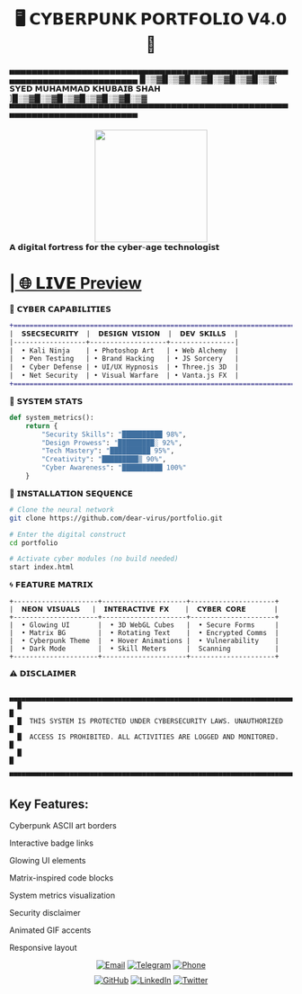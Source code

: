 # <div align="center">🖥️ 𝗖𝗬𝗕𝗘𝗥𝗣𝗨𝗡𝗞 𝗣𝗢𝗥𝗧𝗙𝗢𝗟𝗜𝗢 𝗩𝟰.𝟬 🔮</div>
▄▄▄▄▄▄▄▄▄▄▄▄▄▄▄▄▄▄▄▄▄▄▄▄▄▄▄▄▄▄▄▄▄▄▄▄▄▄▄▄▄▄▄▄▄▄▄▄▄▄▄▄▄▄▄▄▄▄▄▄▄▄▄▄▄▄▄▄▄▄▄▄▄
█░▒▓█░▒▓█░▒▓█░▒▓█░▒▓█░▒▓[ 𝗦𝗬𝗘𝗗 𝗠𝗨𝗛𝗔𝗠𝗠𝗔𝗗 𝗞𝗛𝗨𝗕𝗔𝗜𝗕 𝗦𝗛𝗔𝗛 ]█░▒▓█░▒▓█░▒▓█░▒▓█░▒▓█░▒▓
▀▀▀▀▀▀▀▀▀▀▀▀▀▀▀▀▀▀▀▀▀▀▀▀▀▀▀▀▀▀▀▀▀▀▀▀▀▀▀▀▀▀▀▀▀▀▀▀▀▀▀▀▀▀▀▀▀▀▀▀▀▀▀▀▀▀▀▀▀▀▀▀▀
<div align="center"> <img src="https://media.giphy.com/media/3o7abKhOpu0NwenH3O/giphy.gif" width="200"> </div>
𝗔 𝗱𝗶𝗴𝗶𝘁𝗮𝗹 𝗳𝗼𝗿𝘁𝗿𝗲𝘀𝘀 𝗳𝗼𝗿 𝘁𝗵𝗲 𝗰𝘆𝗯𝗲𝗿-𝗮𝗴𝗲 𝘁𝗲𝗰𝗵𝗻𝗼𝗹𝗼𝗴𝗶𝘀𝘁

<h1><a href="https://mysite">| 🌐 𝗟𝗜𝗩𝗘 Preview</a></h1>

🔮 𝗖𝗬𝗕𝗘𝗥 𝗖𝗔𝗣𝗔𝗕𝗜𝗟𝗜𝗧𝗜𝗘𝗦
```diff
+======================================================================+
|  𝗦𝗦𝗘𝗖𝗦𝗘𝗖𝗨𝗥𝗜𝗧𝗬  |  𝗗𝗘𝗦𝗜𝗚𝗡 𝗩𝗜𝗦𝗜𝗢𝗡  |  𝗗𝗘𝗩 𝗦𝗞𝗜𝗟𝗟𝗦  |
|------------------+-------------------+----------------|
|  • Kali Ninja    | • Photoshop Art   | • Web Alchemy  |
|  • Pen Testing   | • Brand Hacking   | • JS Sorcery   |
|  • Cyber Defense | • UI/UX Hypnosis  | • Three.js 3D  |
|  • Net Security  | • Visual Warfare  | • Vanta.js FX  |
+======================================================================+
```

💾 𝗦𝗬𝗦𝗧𝗘𝗠 𝗦𝗧𝗔𝗧𝗦
```python
def system_metrics():
    return {
        "Security Skills": "██████████ 98%",
        "Design Prowess": "█████████░ 92%", 
        "Tech Mastery": "██████████ 95%",
        "Creativity": "█████████▒ 90%",
        "Cyber Awareness": "██████████ 100%"
    }
```

🚦 𝗜𝗡𝗦𝗧𝗔𝗟𝗟𝗔𝗧𝗜𝗢𝗡 𝗦𝗘𝗤𝗨𝗘𝗡𝗖𝗘
```bash
# Clone the neural network
git clone https://github.com/dear-virus/portfolio.git

# Enter the digital construct  
cd portfolio

# Activate cyber modules (no build needed)
start index.html
```

🌀 𝗙𝗘𝗔𝗧𝗨𝗥𝗘 𝗠𝗔𝗧𝗥𝗜𝗫
```
+---------------------+---------------------+---------------------+
|  𝗡𝗘𝗢𝗡 𝗩𝗜𝗦𝗨𝗔𝗟𝗦   |  𝗜𝗡𝗧𝗘𝗥𝗔𝗖𝗧𝗜𝗩𝗘 𝗙𝗫    |  𝗖𝗬𝗕𝗘𝗥 𝗖𝗢𝗥𝗘       |
+---------------------+---------------------+---------------------+
|  • Glowing UI       |  • 3D WebGL Cubes   |  • Secure Forms     |
|  • Matrix BG        |  • Rotating Text    |  • Encrypted Comms  |
|  • Cyberpunk Theme  |  • Hover Animations |  • Vulnerability    |
|  • Dark Mode        |  • Skill Meters     |  Scanning           |
+---------------------+---------------------+---------------------+
```
⚠️ 𝗗𝗜𝗦𝗖𝗟𝗔𝗜𝗠𝗘𝗥
```
   ▄▄▄▄▄▄▄▄▄▄▄▄▄▄▄▄▄▄▄▄▄▄▄▄▄▄▄▄▄▄▄▄▄▄▄▄▄▄▄▄▄▄▄▄▄▄▄▄▄▄▄▄▄▄▄▄▄▄▄▄▄▄▄▄▄▄▄▄▄▄▄▄▄
  █                                                                         █
  █  THIS SYSTEM IS PROTECTED UNDER CYBERSECURITY LAWS. UNAUTHORIZED        █
  █  ACCESS IS PROHIBITED. ALL ACTIVITIES ARE LOGGED AND MONITORED.         █
  █                                                                         █
  ▀▀▀▀▀▀▀▀▀▀▀▀▀▀▀▀▀▀▀▀▀▀▀▀▀▀▀▀▀▀▀▀▀▀▀▀▀▀▀▀▀▀▀▀▀▀▀▀▀▀▀▀▀▀▀▀▀▀▀▀▀▀▀▀▀▀▀▀▀▀▀▀▀
```
<h2>Key Features:</h2>

Cyberpunk ASCII art borders

Interactive badge links

Glowing UI elements

Matrix-inspired code blocks

System metrics visualization

Security disclaimer

Animated GIF accents

Responsive layout

<div align="center">
  <div>
    <a href="mailto:dear.virus.420@gmail.com"><img src="https://img.shields.io/badge/📧_EMAIL-dear.virus.420%40gmail.com-ff00ff?style=for-the-badge&logo=gmail&logoColor=white" alt="Email"></a>
    <a href="https://t.me/dear_virus"><img src="https://img.shields.io/badge/📱_TELEGRAM-%40dear__virus-0088cc?style=for-the-badge&logo=telegram&logoColor=white" alt="Telegram"></a>
    <a href="tel:+92709213915"><img src="https://img.shields.io/badge/☎️_PHONE-%2B92%20709%20213915-00ffff?style=for-the-badge&logo=whatsapp&logoColor=black" alt="Phone"></a>
  </div>
  <div style="margin-top: 10px;">
    <a href="https://github.com/dear-virus"><img src="https://img.shields.io/badge/💻_GITHUB-000000?style=for-the-badge&logo=github&logoColor=white" alt="GitHub"></a>
    <a href="https://linkedin.com/in/yourprofile"><img src="https://img.shields.io/badge/💼_LINKEDIN-0A66C2?style=for-the-badge&logo=linkedin&logoColor=white" alt="LinkedIn"></a>
    <a href="https://twitter.com/yourhandle"><img src="https://img.shields.io/badge/🐦_TWITTER-1DA1F2?style=for-the-badge&logo=twitter&logoColor=white" alt="Twitter"></a>
  </div>
</div>
